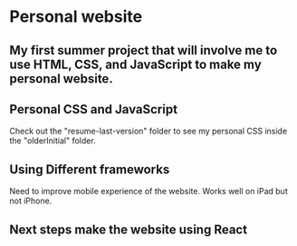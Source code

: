 # Personal website
## My first summer project that will involve me to use HTML, CSS, and JavaScript to make my personal website.
## Personal CSS and JavaScript
Check out the "resume-last-version" folder to see my personal CSS inside the "olderInitial" folder.

## Using Different frameworks
Need to improve mobile experience of the website.
Works well on iPad but not iPhone.

## Next steps make the website using React

